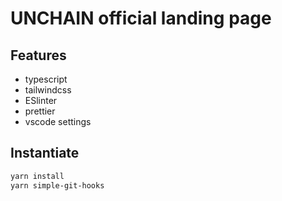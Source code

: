 # UNCHAIN official landing page

## Features

- typescript
- tailwindcss
- ESlinter
- prettier
- vscode settings

## Instantiate

```zsh
yarn install
yarn simple-git-hooks
```
